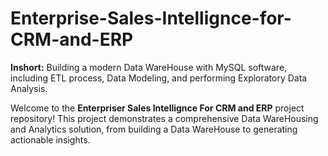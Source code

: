# Enterprise-Sales-Intellignce-for-CRM-and-ERP
**Inshort:** Building a modern Data WareHouse with MySQL software, including ETL process, Data Modeling,  and performing Exploratory Data Analysis.

Welcome to the **Enterpriser Sales Intellignce For CRM and ERP** project repository!
This project demonstrates a comprehensive Data WareHousing and Analytics solution, from building a Data WareHouse to generating actionable insights.

